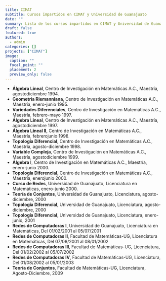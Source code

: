 ```yaml
---
title: CIMAT
subtitle: Cursos impartidos en CIMAT y Universidad de Guanajuato
date: ""
summary: Lista de los cursos impartidos en CIMAT y Universidad de Guanajuato
draft: false
featured: true
authors:
  - admin
categories: []
projects: ["CIMAT"]
image:
  caption: ""
  focal_point: ""
  placement: 2
  preview_only: false
---
```


- __Álgebra Lineal__, Centro de Investigación en Matemáticas A.C., Maestría, agostodiciembre 1994.
- __Geometría Riemanniana__, Centro de Investigación en Matemáticas A.C., Maestría, enero-junio 1995.
- __Variedades Diferenciales__, Centro de Investigación en Matemáticas A.C., Maestría, febrero-mayo 1997.
- __Álgebra Lineal__, Centro de Investigación en Matemáticas A.C., Maestría, agostodiciembre 1997.
- __Álgebra Lineal II__, Centro de Investigación en Matemáticas A.C., Maestría, febrerojunio 1998.
- __Topología Diferencial__, Centro de Investigación en Matemáticas A.C., Maestría, agosto-diciembre 1998.
- __Variable Compleja__, Centro de Investigación en Matemáticas A.C., Maestría, agostodiciembre 1999.
- __Álgebra I__, Centro de Investigación en Matemáticas A.C., Maestría, enero-junio 2000.
- __Topología Diferencial__, Centro de Investigación en Matemáticas A.C., Maestría, enerojunio 2000.
- __Curso de Redes__, Universidad de Guanajuato, Licenciatura en Matemáticas, enero-junio 2000.
- __Teoría de Conjuntos__, Universidad de Guanajuato, Licenciatura, agosto-diciembre, 2000
- __Topología Diferencial__, Universidad de Guanajuato, Licenciatura, agosto-diciembre, 2000
- __Topología Diferencial__, Universidad de Guanajuato, Licenciatura, enero-junio, 2001
- __Redes de Computadoras I__, Universidad de Guanajuato, Licenciatura en Matemáticas, Del 01/02/2001 al 05/07/2001
- __Redes de Computadoras II__, Facultad de Matemáticas-UG, Licenciatura en Matemáticas, Del 07/08/2001 al 08/01/2002
- __Redes de Computadoras III__, Facultad de Matemáticas-UG, Licenciatura, Del 01/02/2002 al 05/07/2002
- __Redes de Computadoras IV__, Facultad de Matemáticas-UG, Licenciatura, Del 01/08/2002 al 05/01/2003
- __Teoría de Conjuntos__, Facultad de Matemáticas-UG, Licenciatura, Agosto-Diciembre, 2009
